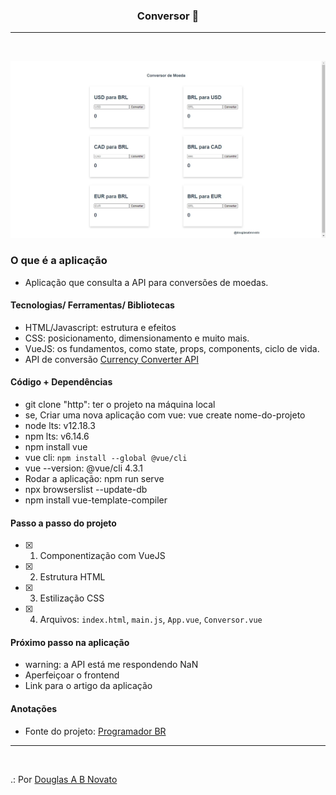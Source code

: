 <h3 align="center">
  Conversor 🚀
</h3>

---
<br>

![Resultado da Aplicação](/public/aplicacao-terminada.jpg)

### O que é a aplicação

- Aplicação que consulta a API para conversões de moedas.

#### Tecnologias/ Ferramentas/ Bibliotecas

- HTML/Javascript: estrutura e efeitos
- CSS: posicionamento, dimensionamento e muito mais.
- VueJS: os fundamentos, como state, props, components, ciclo de vida.
- API de conversão [Currency Converter API](https://free.currencyconverterapi.com/)

#### Código + Dependências

- git clone "http": ter o projeto na máquina local
- se, Criar uma nova aplicação com vue: vue create nome-do-projeto
- node lts: v12.18.3
- npm lts: v6.14.6
- npm install vue
- vue cli: `npm install --global @vue/cli`  
- vue --version: @vue/cli 4.3.1
- Rodar a aplicação:  npm run serve
- npx browserslist --update-db
- npm install vue-template-compiler

#### Passo a passo do projeto 

- [x] 1. Componentização com VueJS
- [x] 2. Estrutura HTML 
- [x] 3. Estilização CSS 
- [x] 4. Arquivos: `index.html`, `main.js`, `App.vue`, `Conversor.vue`

#### Próximo passo na aplicação

- warning: a API está me respondendo NaN
- Aperfeiçoar o frontend
- Link para o artigo da aplicação 

#### Anotações   

- Fonte do projeto: [Programador BR](https://www.youtube.com/watch?v=tIEa3MRBpI0)

---
<br>

.: Por [Douglas A B Novato](https://linktr.ee/douglasabnovato)